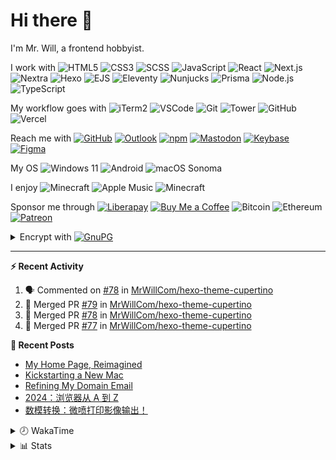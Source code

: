 # Hi there 👋

I'm Mr. Will, a frontend hobbyist.

I work with ![HTML5](https://img.shields.io/badge/HTML5-E34F26.svg?logo=html5&logoColor=white) ![CSS3](https://img.shields.io/badge/CSS3-1572B6.svg?logo=css3&logoColor=white) ![SCSS](https://img.shields.io/badge/SCSS-CC6699.svg?logo=sass&logoColor=white) ![JavaScript](https://img.shields.io/badge/JavaScript-F7DF1E.svg?logo=javascript&logoColor=black) ![React](https://img.shields.io/badge/React-20232a.svg?logo=react&logoColor=61DAFB) ![Next.js](https://img.shields.io/badge/Next.js-000000.svg?logo=nextdotjs&logoColor=white) ![Nextra](https://img.shields.io/badge/Nextra-000000.svg?logo=nextra&logoColor=white) ![Hexo](https://img.shields.io/badge/Hexo-0E83CD.svg?logo=hexo&logoColor=white) ![EJS](https://img.shields.io/badge/EJS-B4CA65.svg?logo=ejs&logoColor=black) ![Eleventy](https://img.shields.io/badge/Eleventy-222222.svg?logo=eleventy) ![Nunjucks](https://img.shields.io/badge/Nunjucks-1C4913.svg?logo=nunjucks) ![Prisma](https://img.shields.io/badge/Prisma-2D3748.svg?logo=prisma&logoColor=white) ![Node.js](https://img.shields.io/badge/Node.js-43853D.svg?logo=node.js&logoColor=white) ![TypeScript](https://img.shields.io/badge/TypeScript-007ACC.svg?logo=typescript&logoColor=white)

My workflow goes with ![iTerm2](https://img.shields.io/badge/iTerm2-000000?logo=iterm2) ![VSCode](https://img.shields.io/badge/VS%20Code-007ACC) ![Git](https://img.shields.io/badge/Git-black?logo=git) ![Tower](https://img.shields.io/badge/Tower-181717?logo=tower) ![GitHub](https://img.shields.io/badge/GitHub-181717.svg?logo=github&logoColor=white) ![Vercel](https://img.shields.io/badge/Vercel-333?logo=vercel)

Reach me with [![GitHub](https://img.shields.io/badge/GitHub-MrWillCom-181717.svg?logo=github&logoColor=white)](https://github.com/MrWillCom) [![Outlook](https://img.shields.io/badge/Outlook-mr.will.com%40outlook.com-0078D4)](mailto:mr.will.com@outlook.com) [![npm](https://img.shields.io/badge/npm-mrwillcom-white.svg?logo=npm&labelColor=CB3837)](https://www.npmjs.com/~mrwillcom) [![Mastodon](https://img.shields.io/badge/Mastodon-@MrWillCom@noc.social-6364FF?logo=mastodon&logoColor=white)](https://noc.social/@MrWillCom) [![Keybase](https://img.shields.io/badge/Keybase-mrwillcom-33A0FF?logo=keybase&logoColor=white)](https://keybase.io/mrwillcom) [![Figma](https://img.shields.io/badge/Figma-MrWillCom-F24E1E?logo=figma&logoColor=white)](https://figma.com/@MrWillCom)

My OS ![Windows 11](https://img.shields.io/badge/Windows%2011-0078D6) ![Android](https://img.shields.io/badge/Android-3DDC84?logo=android&logoColor=white) ![macOS Sonoma](https://img.shields.io/badge/macOS%20Sequoia-242524?logo=apple&logoColor=white)

I enjoy ![Minecraft](https://img.shields.io/badge/Genshin%20Impact-Natlan-F15732.svg?logo=mojang-studios&logoColor=white) ![Apple Music](https://img.shields.io/badge/-Apple%20Music-FA243C.svg?logo=apple-music&logoColor=white) ![Minecraft](https://img.shields.io/badge/Minecraft-JE%201.19.2-62B47A.svg)

Sponsor me through [![Liberapay](https://img.shields.io/badge/Liberapay-MrWillCom-F6C915.svg?logo=liberapay&logoColor=white)](https://liberapay.com/MrWillCom/donate) [![Buy Me a Coffee](https://img.shields.io/badge/Buy%20Me%20a%20Coffee-mrwillcom-FFDD00.svg?logo=buymeacoffee&logoColor=white)](https://buymeacoffee.com/mrwillcom) ![Bitcoin](https://img.shields.io/badge/Bitcoin-bc1q8vt874umc32hx4h5nfjechzdn0nuc3mj4g0uq0-000000.svg?logo=bitcoin&logoColor=white) ![Ethereum](https://img.shields.io/badge/Ethereum-0x44Baea5016C461aA838ff9B369A60246A9a540Eb-3C3C3D.svg?logo=ethereum&logoColor=white) [![Patreon](https://img.shields.io/badge/Patreon-MrWillCom-F96854.svg?logo=patreon&logoColor=white)](https://www.patreon.com/MrWillCom)

<details>
<summary>Encrypt with <a href="https://keys.openpgp.org/vks/v1/by-fingerprint/613FE687DACDB3C78B0C68AF9E176B2DDDCB13EA"><img src="https://img.shields.io/badge/GnuPG-613F%20E687%20DACD%20B3C7%208B0C%2068AF%209E17%206B2D%20DDCB%2013EA-0093DD.svg?logo=gnuprivacyguard&logoColor=white" alt="GnuPG"></a></summary>

```
-----BEGIN PGP PUBLIC KEY BLOCK-----

mDMEaI9+7xYJKwYBBAHaRw8BAQdAGJlYYZjpOo1uek3gMBDxaj6sBRcClSNpiGfz
t90JFDG0Ik1yLiBXaWxsIDxtci53aWxsLmNvbUBvdXRsb29rLmNvbT6ImQQTFgoA
QRYhBGE/5ofazbPHiwxor54Xay3dyxPqBQJoj37vAhsDBQkB4TOABQsJCAcCAiIC
BhUKCQgLAgQWAgMBAh4HAheAAAoJEJ4Xay3dyxPqLWQBAPrsgfnyEiq6E/FlFXjI
o+1ujtmoSaiT/eWJXL656iRzAQD3bllXRqiCh+Kq1DbGMGBGFno9g/r8DE/NjnCX
6svAAbg4BGiPfu8SCisGAQQBl1UBBQEBB0Beie/9Jdr7fZiIARX2QnJx2KwXmAu8
wB6npnstjJQoQQMBCAeIfgQYFgoAJhYhBGE/5ofazbPHiwxor54Xay3dyxPqBQJo
j37vAhsMBQkB4TOAAAoJEJ4Xay3dyxPqkDUBAKdSlRu2BDkqcOospCUi7Anz4Dwi
RUrvaJiB9KJTTtLtAQD5gYmL5/q+lmUaEnaGV2GKd6tlGMKJjDJpTXkuyyywAA==
=BkGG
-----END PGP PUBLIC KEY BLOCK-----
```

</details>

---

**⚡ Recent Activity**

<!--START_SECTION:activity-->
1. 🗣 Commented on [#78](https://github.com/MrWillCom/hexo-theme-cupertino/pull/78#issuecomment-3393957456) in [MrWillCom/hexo-theme-cupertino](https://github.com/MrWillCom/hexo-theme-cupertino)
2. 🎉 Merged PR [#79](https://github.com/MrWillCom/hexo-theme-cupertino/pull/79) in [MrWillCom/hexo-theme-cupertino](https://github.com/MrWillCom/hexo-theme-cupertino)
3. 🎉 Merged PR [#78](https://github.com/MrWillCom/hexo-theme-cupertino/pull/78) in [MrWillCom/hexo-theme-cupertino](https://github.com/MrWillCom/hexo-theme-cupertino)
4. 🎉 Merged PR [#77](https://github.com/MrWillCom/hexo-theme-cupertino/pull/77) in [MrWillCom/hexo-theme-cupertino](https://github.com/MrWillCom/hexo-theme-cupertino)
<!--END_SECTION:activity-->

**📕 Recent Posts**

<!-- BLOG-POST-LIST:START -->
- [My Home Page, Reimagined](https://blog.mrwillcom.com/2025/09/28/My-Home-Page-Reimagined/)
- [Kickstarting a New Mac](https://blog.mrwillcom.com/2025/08/18/Kickstarting-a-New-Mac/)
- [Refining My Domain Email](https://blog.mrwillcom.com/2025/08/01/Refining-My-Domain-Email/)
- [2024：浏览器从 A 到 Z](https://blog.mrwillcom.com/2025/03/04/2024-browser-from-a-to-z/)
- [数模转换：微喷打印影像输出！](https://blog.mrwillcom.com/2024/10/03/DAC-Giclee-Photography-Output/)
<!-- BLOG-POST-LIST:END -->

<details>
<summary>🕗 WakaTime</summary>

<!--START_SECTION:waka-->
![Code Time](http://img.shields.io/badge/Code%20Time-781%20hrs%2014%20mins-blue)

**I'm a Night 🦉** 

```text
🌞 Morning                349 commits         ███░░░░░░░░░░░░░░░░░░░░░░   12.42 % 
🌆 Daytime                957 commits         █████████░░░░░░░░░░░░░░░░   34.06 % 
🌃 Evening                1359 commits        ████████████░░░░░░░░░░░░░   48.36 % 
🌙 Night                  145 commits         █░░░░░░░░░░░░░░░░░░░░░░░░   05.16 % 
```
📅 **I'm Most Productive on Sunday** 

```text
Monday                   355 commits         ███░░░░░░░░░░░░░░░░░░░░░░   12.63 % 
Tuesday                  447 commits         ████░░░░░░░░░░░░░░░░░░░░░   15.91 % 
Wednesday                422 commits         ████░░░░░░░░░░░░░░░░░░░░░   15.02 % 
Thursday                 290 commits         ███░░░░░░░░░░░░░░░░░░░░░░   10.32 % 
Friday                   302 commits         ███░░░░░░░░░░░░░░░░░░░░░░   10.75 % 
Saturday                 481 commits         ████░░░░░░░░░░░░░░░░░░░░░   17.12 % 
Sunday                   513 commits         █████░░░░░░░░░░░░░░░░░░░░   18.26 % 
```


📊 **This Week I Spent My Time On** 

```text
🕑︎ Time Zone: Asia/Shanghai

💬 Programming Languages: 
TypeScript               12 hrs 20 mins      █████████████████░░░░░░░░   69.18 % 
SCSS                     3 hrs 34 mins       █████░░░░░░░░░░░░░░░░░░░░   20.01 % 
Prisma                   1 hr                █░░░░░░░░░░░░░░░░░░░░░░░░   05.62 % 
JSON                     17 mins             ░░░░░░░░░░░░░░░░░░░░░░░░░   01.66 % 
Markdown                 15 mins             ░░░░░░░░░░░░░░░░░░░░░░░░░   01.41 % 

🔥 Editors: 
VS Code                  17 hrs 50 mins      █████████████████████████   100.00 % 

💻 Operating System: 
Mac                      17 hrs 50 mins      █████████████████████████   100.00 % 
```

**I Mostly Code in JavaScript** 

```text
JavaScript               19 repos            ████████░░░░░░░░░░░░░░░░░   33.93 % 
TypeScript               14 repos            ██████░░░░░░░░░░░░░░░░░░░   25.00 % 
Swift                    5 repos             ██░░░░░░░░░░░░░░░░░░░░░░░   08.93 % 
HTML                     1 repo              ░░░░░░░░░░░░░░░░░░░░░░░░░   01.79 % 
Vue                      1 repo              ░░░░░░░░░░░░░░░░░░░░░░░░░   01.79 % 
```




 Last Updated on 15/10/2025 01:06:40 UTC
<!--END_SECTION:waka-->

</details>

<details>
  <summary>📊 Stats</summary>
  <img src="https://ghrs.mrwillcom.com/api?username=MrWillCom&hide_title=true&show_icons=true&count_private=true&include_all_commits=true" alt="Stats">
  <img src="https://api.githubtrends.io/user/svg/MrWillCom/langs?time_range=one_year&loc_metric=changed&compact=True&theme=classic" alt="Most used languages">
  <img src="https://ghrs.mrwillcom.com/api/wakatime?username=MrWillCom&layout=compact" alt="WakaTime Stats about time I spent on languages">
  <img src="https://streak-stats.demolab.com?user=MrWillCom" alt="GitHub Streak">
</details>
